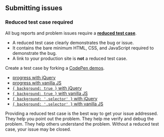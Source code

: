 ## Submitting issues

### Reduced test case required

All bug reports and problem issues require a [**reduced test case**](https://css-tricks.com/reduced-test-cases/).

+ A reduced test case clearly demonstrates the bug or issue.
+ It contains the bare minimum HTML, CSS, and JavaScript required to demonstrate the bug.
+ A link to your production site is **not** a reduced test case.

Create a test case by forking a [CodePen demos](https://codepen.io/collection/xKRgYx).

+ [progress with jQuery](https://codepen.io/desandro/pen/podVjYW)
+ [progress with vanilla JS](https://codepen.io/desandro/pen/XWzqXrP)
+ [`{ background: true }` with jQuery](https://codepen.io/desandro/pen/QWOrNNY)
+ [`{ background: true }` with vanilla JS](https://codepen.io/desandro/pen/oNodxYW)
+ [`{ background: '.selector' }` with jQuery](https://codepen.io/desandro/pen/YzELWdo)
+ [`{ background: '.selector' }` with vanilla JS](https://codepen.io/desandro/pen/KKyRMEv)

Providing a reduced test case is the best way to get your issue addressed. They help you point out the problem. They help me verify and debug the problem. They help others understand the problem. Without a reduced test case, your issue may be closed.
